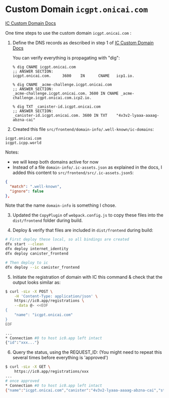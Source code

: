 # Custom Domain `icgpt.onicai.com`

[IC Custom Domain Docs](https://internetcomputer.org/docs/current/developer-docs/production/custom-domain/#custom-domains-on-the-boundary-nodes)

One time steps to use the custom domain `icgpt.onicai.com` :

1. Define the DNS records as described in step 1 of [IC Custom Domain Docs](https://internetcomputer.org/docs/current/developer-docs/production/custom-domain/#custom-domains-on-the-boundary-nodes)

   You can verify everything is propagating with "dig":

   ```
   % dig CNAME icgpt.onicai.com
   ;; ANSWER SECTION:
   icgpt.onicai.com.     3600    IN      CNAME   icp1.io.

   % dig CNAME _acme-challenge.icgpt.onicai.com
   ;; ANSWER SECTION:
   _acme-challenge.icgpt.onicai.com. 3600 IN CNAME _acme-challenge.icgpt.onicai.com.icp2.io.

   % dig TXT _canister-id.icgpt.onicai.com
   ;; ANSWER SECTION:
   _canister-id.icgpt.onicai.com. 3600 IN TXT    "4v3v2-lyaaa-aaaag-abzna-cai"
   ```

2. Created this file `src/frontend/domain-info/.well-known/ic-domains`:

```
icgpt.onicai.com
icgpt.icpp.world
```

Notes:

- we will keep both domains active for now
- Instead of a file `domain-info/.ic-assets.json` as explained in the docs, I added this content to `src/frontend/src/.ic-assets.json5`:

```json
{
  "match": ".well-known",
  "ignore": false
},
```

Note that the name `domain-info` is something I chose.

3. Updated the `CopyPlugin` of `webpack.config.js` to copy these files into the `dist/frontend` folder during build.

4. Deploy & verify that files are included in `dist/frontend` during build:

```bash
# First deploy these local, so all bindings are created
dfx start --clean
dfx deploy internet_identity
dfx deploy canister_frontend

# Then deploy to ic
dfx deploy --ic canister_frontend

```

5. Initiate the registration of domain with IC this command & check that the output looks similar as:

```bash
$ curl -sLv -X POST \
    -H 'Content-Type: application/json' \
    https://ic0.app/registrations \
    --data @- <<EOF
{
    "name": "icgpt.onicai.com"
}
EOF

...
* Connection #0 to host ic0.app left intact
{"id":"xxx..."}
```

6. Query the status, using the REQUEST_ID:
   (You might need to repeat this several times before everything is 'approved')

```bash
$ curl -sLv -X GET \
    https://ic0.app/registrations/xxx
...
# once approved
* Connection #0 to host ic0.app left intact
{"name":"icgpt.onicai.com","canister":"4v3v2-lyaaa-aaaag-abzna-cai","state":"Available"}
```
